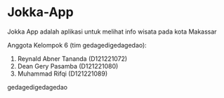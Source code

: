 # Jokka-App

Jokka App adalah aplikasi untuk melihat info wisata pada kota Makassar


Anggota Kelompok 6 (tim gedagedigedagedao):
1. Reynald Abner Tananda (D121221072)
2. Dean Gery Pasamba (D121221080)
3. Muhammad Rifqi (D121221089)

gedagedigedagedao
